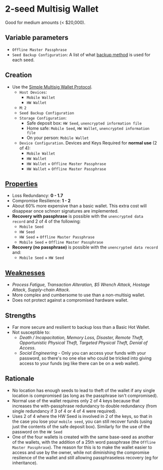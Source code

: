 # 2-seed Multisig Wallet

Good for medium amounts (< $20,000).

## Variable parameters

* `Offline Master Passphrase`
* `Seed Backup Configuration`: A list of what [backup method](../backupMethods) is used for each seed.

## Creation

* Use the [Simple Multisig Wallet Protocol](Simple-Multisig-Wallet-Protocol.md).
  * `Host Devices`: 
    * `Mobile Wallet` 
    * `HW Wallet`
  * `M`: `2`
  * `Seed Backup Configuration`
  * `Storage Configuration`: 
    * Safe deposit box: `HW Seed`, `unencrypted information file`
    * Home safe: `Mobile Seed`, `HW Wallet`, `unencrypted information file`
    * On your person: `Mobile Wallet`
  * `Device Configuration`. Devices and Keys Required for **normal use** (2 of 4):
    * `Mobile Wallet`
    * `HW Wallet`
    * `HW Wallet` + `Offline Master Passphrase`
    * `HW Wallet` + `Offline Master Passphrase`

## [Properties](../misc/propertiesKey.md)

* Loss Redundancy: **0 - 1.7**
* Compromise Resilience: **1 - 2**
* About 60% more expensive than a basic wallet. This extra cost will disappear once schnorr signatures are implemented.
* **Recovery with passphrase** is possible with the `unencrypted data record` and 2 of 4 of the following:
  * `Mobile Seed` 
  * `HW Seed`
  * `HW Seed` + `Offline Master Passphrase`
  * `Mobile Seed` + `Offline Master Passphrase`
* **Recovery (no passphrase)** is possible with  the `unencrypted data record` and:
  * `Mobile Seed` + `HW Seed`

## [Weaknesses](../misc/risks.md#attacks)

* *Process Fatigue, Transaction Alteration, $5 Wrench Attack, Hostage Attack*, *Supply-chain Attack*.
* More complex and cumbersome to use than a non-multisig wallet.
* Does not protect against a compromised hardware wallet.

## Strengths

* Far more secure and resilient to backup loss than a Basic Hot Wallet.
* Not susceptible to: 
  * *Death / Incapacitation, Memory Loss, Disaster, Remote Theft, Opportunistic Physical Theft, Targeted Physical Theft, Denial of Access*.
  * *Social Engineering* - Only you can access your funds with your password, so there's no one else who could be tricked into giving access to your funds (eg like there can be on a web wallet).

## Rationale

* No location has enough seeds to lead to theft of the wallet if any single location is compromised (as long as the passphrase isn't compromised).
* Normal use of the wallet requires only 2 of 4 keys because that increases the with-passphrase redundancy to double redundancy (from single redundancy if 3 of 4 or 4 of 4 were required).
* Uses 2 of 4 where the HW Seed is involved in 2 of the keys, so that in the case you lose your `mobile seed`, you can still recover funds (using just the contents of the safe deposit box). Similarly for the use of the password on the `HW Seed`
* One of the four wallets is created with the same base-seed as another of the wallets, with the addition of a 25th word passphrase (the `Offline Master Passphrase`). The reason for this is to make the wallet easier to access and use by the owner, while not diminishing the compromise resilience of the wallet and still allowing passphraseless recovery (eg for inheritance). 
